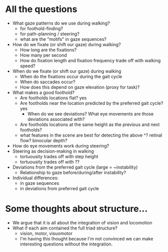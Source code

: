 
# All the questions

- What gaze patterns do we use during walking?
  - for foothold-finding?
  - for path-planning / steering?
  - what are the "motifs" in gaze sequences?
- How do we fixate (or shift our gaze) during walking?
  - How long are the fixations?
  - How many per second
  - How do fixation length and fixation frequency trade off with walking speed?
- When do we fixate (or shift our gaze) during walking
  - When do the fixations occur during the gait cycle
  - When do saccades occur?
  - How does this depend on gaze elevation (proxy for task)? 
- What makes a good foothold?
  - Are footholds locations flat? yes
  - Are footholds near the location predicted by the preferred gait cycle? yes
    - When do we see deviations?  What eye movements are those deviations associated with?
  - Are footholds locations at the same height as the previous and next footholds?
  - what features in the scene are best for detecting the above ^? retinal flow? binocular depth? 
- How do eye movements work during steering?
- Steering as decision-making in walking
  - tortuousity trades off with step height
  - tortuousity trades off with ??
- Deviations from the preferred gait cycle (large = ~instability)
  - Relationship to gaze before/during/after instability?
- Individual differences:
  - in gaze sequences
  - in deviations from preferred gait cycle

# Some thoughts about structure...
- We argue that it is all about the integration of vision and locomotion
- What if each aim contained the full triad structure?
  - vision, motor, visuomotor
  - I'm having this thought because I'm not convinced we can make interesting questions without the integration. 